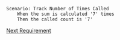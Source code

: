 ```gherkin
Scenario: Track Number of Times Called
    When the sum is calculated '7' times
    Then the called count is '7'
```

[Next Requirement](./requirements-10.md)
